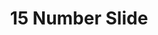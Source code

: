 ---
title: "15 Number Slide"
order: "1"
description: "This is the very first app I made! It is the sliding number puzzle that many people may be familiar with already. I knew I had to make this game for iOS and if you explore 15 Number Slide's page you'll find out why!"
icon: "15numberslide_icon.png"
altText: "App Icon for 15 Number Slide"
---